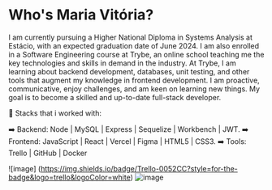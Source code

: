 # Who's Maria Vitória?

I am currently pursuing a Higher National Diploma in Systems Analysis at Estácio, with an expected graduation date of June 2024. I am also enrolled in a Software Engineering course at Trybe, an online school teaching me the key technologies and skills in demand in the industry. At Trybe, I am learning about backend development, databases, unit testing, and other tools that augment my knowledge in frontend development. I am proactive, communicative, enjoy challenges, and am keen on learning new things. My goal is to become a skilled and up-to-date full-stack developer.

📝 Stacks that i worked with:

➡️ Backend: Node | MySQL | Express | Sequelize | Workbench | JWT.
➡️ Frontend: JavaScript | React | Vercel | Figma | HTML5 | CSS3.
➡️ Tools: Trello | GitHub | Docker

![image] (https://img.shields.io/badge/Trello-0052CC?style=for-the-badge&logo=trello&logoColor=white)
![image](https://img.shields.io/badge/Docker-2CA5E0?style=for-the-badge&logo=docker&logoColor=white
)
